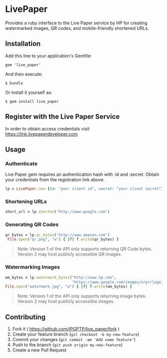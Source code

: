 # LivePaper

Provides a ruby interface to the Live Paper service by HP for creating watermarked images, QR codes, and mobile-friendly shortened URLs.


## Installation

Add this line to your application's Gemfile:

    gem 'live_paper'

And then execute:

    $ bundle

Or install it yourself as:

    $ gem install live_paper

## Register with the Live Paper Service

In order to obtain access credentials visit https://link.livepaperdeveloper.com

## Usage

### Authenticate

Live Paper gem requires an authentication hash with :id and :secret. Obtain your credentials from the registration link above.

```ruby
lp = LivePaper.new {id: "your client id", secret: "your client secret"}
```


### Shortening URLs

```ruby
short_url = lp.shorten('http://www.google.com')
```


### Generating QR Codes

```ruby
qr_bytes = lp.qr_bytes('http://www.amazon.com')
 File.open("qr.png", "w") { |f| f.write(qr_bytes) }
```

> Note: Version 1 of the API only supports returning QR Code bytes. Version 2 may host publicly accessible QR images.

### Watermarking Images

```ruby
wm_bytes = lp.watermark_bytes("http://www.hp.com",
                              "https://www.google.com/images/srpr/logo11w.png")
File.open("watermark.jpg", "w") { |f| f.write(wm_bytes) }
```

> Note: Version 1 of the API only supports returning image bytes. Version 2 may host publicly accessible images.

## Contributing

1. Fork it ( https://github.com/IPGPTP/live_paper/fork )
2. Create your feature branch (`git checkout -b my-new-feature`)
3. Commit your changes (`git commit -am 'Add some feature'`)
4. Push to the branch (`git push origin my-new-feature`)
5. Create a new Pull Request

